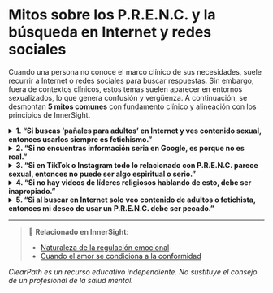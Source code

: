 # Mitos sobre los P.R.E.N.C. y la búsqueda en Internet y redes sociales

Cuando una persona no conoce el marco clínico de sus necesidades, suele recurrir a Internet o redes sociales para buscar respuestas. Sin embargo, fuera de contextos clínicos, estos temas suelen aparecer en entornos sexualizados, lo que genera confusión y vergüenza. A continuación, se desmontan **5 mitos comunes** con fundamento clínico y alineación con los principios de InnerSight.

<details>
<summary><strong>1. “Si buscas ‘pañales para adultos’ en Internet y ves contenido sexual, entonces usarlos siempre es fetichismo.”</strong></summary>
<p><strong>Realidad:</strong> Los algoritmos de búsqueda y redes sociales priorizan el contenido viral o sexualizado, no el clínico. Esto no significa que todas las personas que usan pañales tengan un fetiche. En el contexto del P.R.E.N.C., su uso es regulatorio, no erótico.<br><strong>Riesgo:</strong> Se asume intención sexual donde hay necesidad neurológica, generando vergüenza injusta y evitando que personas fieles busquen apoyo.</p>
</details>

<details>
<summary><strong>2. “Si no encuentras información seria en Google, es porque no es real.”</strong></summary>
<p><strong>Realidad:</strong> La falta de visibilidad clínica pública no niega la existencia de una necesidad legítima. Muchos recursos sobre regulación emocional no convencional están en literatura especializada (neurociencia, trauma, terapia ocupacional), no en búsquedas generales.<br><strong>Riesgo:</strong> Se desacredita la experiencia personal por ausencia de resultados en Internet, en lugar de buscar fuentes clínicas confiables.</p>
</details>

<details>
<summary><strong>3. “Si en TikTok o Instagram todo lo relacionado con P.R.E.N.C. parece sexual, entonces no puede ser algo espiritual o serio.”</strong></summary>
<p><strong>Realidad:</strong> Las redes sociales amplifican lo sensacional, no lo representativo. El hecho de que un tema se sexualice en redes no invalida su uso legítimo en contextos de salud mental.<br><strong>Riesgo:</strong> Se juzga una necesidad profunda por su representación distorsionada en medios no clínicos.</p>
</details>

<details>
<summary><strong>4. “Si no hay videos de líderes religiosos hablando de esto, debe ser inapropiado.”</strong></summary>
<p><strong>Realidad:</strong> La ausencia de discusión pública no equivale a condena doctrinal. Muchos temas de salud mental y neurológica son nuevos en el discurso pastoral, pero no contradictorios con el Evangelio. Como afirma InnerSight, la dignidad espiritual no depende de la visibilidad pública de una necesidad.<br><strong>Riesgo:</strong> Se equipara el silencio institucional con desaprobación moral.</p>
</details>

<details>
<summary><strong>5. “Si al buscar en Internet solo veo contenido de adultos o fetichista, entonces mi deseo de usar un P.R.E.N.C. debe ser pecado.”</strong></summary>
<p><strong>Realidad:</strong> La intención define la naturaleza moral, no el objeto en sí. Usar un pañal para sentirse seguro al dormir —sin componente sexual— es una forma de cuidar el templo del Espíritu, no una transgresión. Como enseña InnerSight, las estrategias de regulación emocional no están relacionadas con la orientación sexual ni con preferencias inapropiadas.<br><strong>Riesgo:</strong> Se internaliza culpa por una necesidad legítima, lo que puede llevar al aislamiento espiritual y emocional.</p>
</details>

---

> 🔗 **Relacionado en InnerSight**:  
> - [Naturaleza de la regulación emocional](https://inner-clarity.github.io/InnerSight/es#naturaleza-de-la-regulación-emocional)  
> - [Cuando el amor se condiciona a la conformidad](https://inner-clarity.github.io/InnerSight/es#cuando-el-amor-se-condiciona-a-la-conformidad)

*ClearPath es un recurso educativo independiente. No sustituye el consejo de un profesional de la salud mental.*